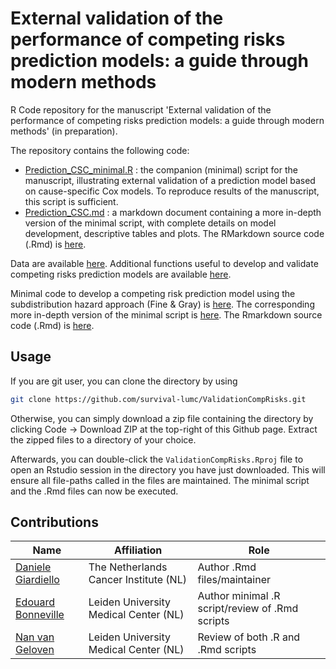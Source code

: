 # External validation of the performance of competing risks prediction models: a guide through modern methods

R Code repository for the manuscript 'External validation of the performance of competing risks prediction models: a guide through modern methods' (in preparation).

The repository contains the following code:

+ [Prediction_CSC_minimal.R](Prediction_CSC_minimal.R) : the companion (minimal) script for the manuscript, illustrating external validation of a prediction model based on cause-specific Cox models. To reproduce results of the manuscript, this script is sufficient.
+ [Prediction_CSC.md](Prediction_CSC.md) : a markdown document containing a more in-depth version of the minimal script,  with complete details on model development, descriptive tables and plots. The RMarkdown source code (.Rmd) is [here](https://github.com/survival-lumc/ValidationCompRisks/blob/main/Prediction_CSC.Rmd).

Data are available [here](https://github.com/survival-lumc/ValidationCompRisks/tree/main/Data).  Additional functions useful to develop and validate competing risks prediction models are available [here](https://github.com/survival-lumc/ValidationCompRisks/tree/main/R).

Minimal code to develop a competing risk prediction model using the subdistribution hazard approach (Fine & Gray) is [here](https://github.com/survival-lumc/ValidationCompRisks/blob/main/Development_SDH_minimal.R). The corresponding more in-depth version of the minimal script is [here](https://github.com/survival-lumc/ValidationCompRisks/blob/main/Development_SDH.md). The Rmarkdown source code (.Rmd) is [here](https://github.com/survival-lumc/ValidationCompRisks/blob/main/Development_SDH.Rmd). 

## Usage

If you are git user, you can clone the directory by using

```bash
git clone https://github.com/survival-lumc/ValidationCompRisks.git
```

Otherwise, you can simply download a zip file containing the directory by clicking Code -> Download ZIP at the top-right of this Github page. Extract the zipped files to a directory of your choice.

Afterwards, you can double-click the `ValidationCompRisks.Rproj` file to open an Rstudio session in the directory you have just downloaded. This will ensure all file-paths called in the files are maintained. The minimal script and the .Rmd files can now be executed.

## Contributions

| Name                                                         | Affiliation                           | Role                                            |
| ------------------------------------------------------------ | ------------------------------------- | ----------------------------------------------- |
| [Daniele Giardiello](https://github.com/danielegiardiello/)  | The Netherlands Cancer Institute (NL) | Author .Rmd files/maintainer                    |
| [Edouard Bonneville](https://www.lumc.nl/org/bds/medewerkers/1968807) | Leiden University Medical Center (NL) | Author minimal .R script/review of .Rmd scripts |
| [Nan van Geloven](https://www.lumc.nl/org/bds/medewerkers/1216536?setlanguage=English&setcountry=en) | Leiden University Medical Center (NL) | Review of both .R and .Rmd scripts              |

